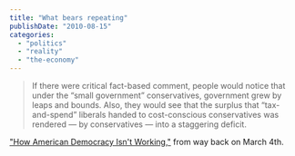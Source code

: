 ```yaml
---
title: "What bears repeating"
publishDate: "2010-08-15"
categories: 
  - "politics"
  - "reality"
  - "the-economy"
---
```


> If there were critical fact-based comment, people would notice that under the “small government” conservatives, government grew by leaps and bounds. Also, they would see that the surplus that “tax-and-spend” liberals handed to cost-conscious conservatives was rendered — by conservatives — into a staggering deficit.

["How American Democracy Isn't Working,"](http://thirdlayer.org/?p=295) from way back on March 4th.
